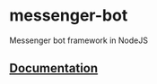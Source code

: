 # messenger-bot
 Messenger bot framework in NodeJS

## [Documentation](https://askmona.github.io/messenger-bot)